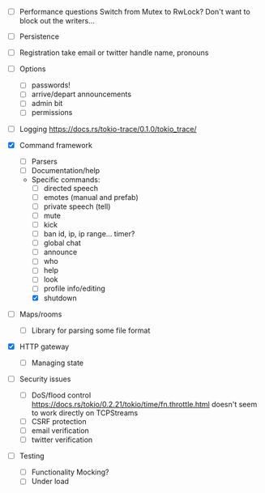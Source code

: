 - [ ] Performance questions
  Switch from Mutex to RwLock? Don't want to block out the writers...

- [ ] Persistence

- [ ] Registration
  take email or twitter handle
  name, pronouns

- [ ] Options
  + [ ] passwords!
  + [ ] arrive/depart announcements
  + [ ] admin bit
  + [ ] permissions

- [ ] Logging
      https://docs.rs/tokio-trace/0.1.0/tokio_trace/

- [x] Command framework
  + [ ] Parsers
  + [ ] Documentation/help
  + Specific commands:
    * [ ] directed speech
    * [ ] emotes (manual and prefab)
    * [ ] private speech (tell)
    * [ ] mute
    * [ ] kick
    * [ ] ban 
          id, ip, ip range... timer?
    * [ ] global chat
    * [ ] announce
    * [ ] who
    * [ ] help
    * [ ] look
    * [ ] profile info/editing
    * [x] shutdown

- [ ] Maps/rooms
  + [ ] Library for parsing some file format

- [x] HTTP gateway
  + [ ] Managing state

- [ ] Security issues
  + [ ] DoS/flood control
        https://docs.rs/tokio/0.2.21/tokio/time/fn.throttle.html
        doesn't seem to work directly on TCPStreams
  + [ ] CSRF protection
  + [ ] email verification
  + [ ] twitter verification

- [ ] Testing
  + [ ] Functionality
        Mocking?
  + [ ] Under load
